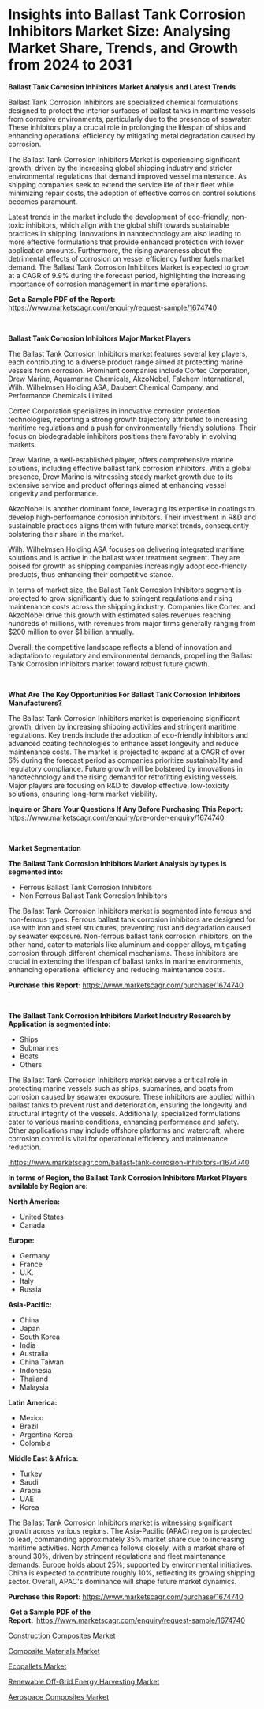 <p><h1>Insights into Ballast Tank Corrosion Inhibitors Market Size: Analysing Market Share, Trends, and Growth from 2024 to 2031</h1></p><p><strong>Ballast Tank Corrosion Inhibitors Market Analysis and Latest Trends</strong></p>
<p><p>Ballast Tank Corrosion Inhibitors are specialized chemical formulations designed to protect the interior surfaces of ballast tanks in maritime vessels from corrosive environments, particularly due to the presence of seawater. These inhibitors play a crucial role in prolonging the lifespan of ships and enhancing operational efficiency by mitigating metal degradation caused by corrosion.</p><p>The Ballast Tank Corrosion Inhibitors Market is experiencing significant growth, driven by the increasing global shipping industry and stricter environmental regulations that demand improved vessel maintenance. As shipping companies seek to extend the service life of their fleet while minimizing repair costs, the adoption of effective corrosion control solutions becomes paramount.</p><p>Latest trends in the market include the development of eco-friendly, non-toxic inhibitors, which align with the global shift towards sustainable practices in shipping. Innovations in nanotechnology are also leading to more effective formulations that provide enhanced protection with lower application amounts. Furthermore, the rising awareness about the detrimental effects of corrosion on vessel efficiency further fuels market demand. The Ballast Tank Corrosion Inhibitors Market is expected to grow at a CAGR of 9.9% during the forecast period, highlighting the increasing importance of corrosion management in maritime operations.</p></p>
<p><strong>Get a Sample PDF of the Report:&nbsp;</strong> <a href="https://www.marketscagr.com/enquiry/request-sample/1674740?utm_campaign=1128&utm_medium=2&utm_source=Github&utm_content=ia&utm_term=10102024&utm_id=ballast-tank-corrosion-inhibitors">https://www.marketscagr.com/enquiry/request-sample/1674740</a></p>
<p>&nbsp;</p>
<p><strong>Ballast Tank Corrosion Inhibitors Major Market Players</strong></p>
<p><p>The Ballast Tank Corrosion Inhibitors market features several key players, each contributing to a diverse product range aimed at protecting marine vessels from corrosion. Prominent companies include Cortec Corporation, Drew Marine, Aquamarine Chemicals, AkzoNobel, Falchem International, Wilh. Wilhelmsen Holding ASA, Daubert Chemical Company, and Performance Chemicals Limited.</p><p>Cortec Corporation specializes in innovative corrosion protection technologies, reporting a strong growth trajectory attributed to increasing maritime regulations and a push for environmentally friendly solutions. Their focus on biodegradable inhibitors positions them favorably in evolving markets.</p><p>Drew Marine, a well-established player, offers comprehensive marine solutions, including effective ballast tank corrosion inhibitors. With a global presence, Drew Marine is witnessing steady market growth due to its extensive service and product offerings aimed at enhancing vessel longevity and performance.</p><p>AkzoNobel is another dominant force, leveraging its expertise in coatings to develop high-performance corrosion inhibitors. Their investment in R&D and sustainable practices aligns them with future market trends, consequently bolstering their share in the market.</p><p>Wilh. Wilhelmsen Holding ASA focuses on delivering integrated maritime solutions and is active in the ballast water treatment segment. They are poised for growth as shipping companies increasingly adopt eco-friendly products, thus enhancing their competitive stance.</p><p>In terms of market size, the Ballast Tank Corrosion Inhibitors segment is projected to grow significantly due to stringent regulations and rising maintenance costs across the shipping industry. Companies like Cortec and AkzoNobel drive this growth with estimated sales revenues reaching hundreds of millions, with revenues from major firms generally ranging from $200 million to over $1 billion annually.</p><p>Overall, the competitive landscape reflects a blend of innovation and adaptation to regulatory and environmental demands, propelling the Ballast Tank Corrosion Inhibitors market toward robust future growth.</p></p>
<p>&nbsp;</p>
<p><strong>What Are The Key Opportunities For Ballast Tank Corrosion Inhibitors Manufacturers?</strong></p>
<p><p>The Ballast Tank Corrosion Inhibitors market is experiencing significant growth, driven by increasing shipping activities and stringent maritime regulations. Key trends include the adoption of eco-friendly inhibitors and advanced coating technologies to enhance asset longevity and reduce maintenance costs. The market is projected to expand at a CAGR of over 6% during the forecast period as companies prioritize sustainability and regulatory compliance. Future growth will be bolstered by innovations in nanotechnology and the rising demand for retrofitting existing vessels. Major players are focusing on R&D to develop effective, low-toxicity solutions, ensuring long-term market viability.</p></p>
<p><strong>Inquire or Share Your Questions If Any Before Purchasing This Report:</strong> <a href="https://www.marketscagr.com/enquiry/pre-order-enquiry/1674740?utm_campaign=1128&utm_medium=2&utm_source=Github&utm_content=ia&utm_term=10102024&utm_id=ballast-tank-corrosion-inhibitors">https://www.marketscagr.com/enquiry/pre-order-enquiry/1674740</a></p>
<p>&nbsp;</p>
<p><strong>Market Segmentation</strong></p>
<p><strong>The Ballast Tank Corrosion Inhibitors Market Analysis by types is segmented into:</strong></p>
<p><ul><li>Ferrous Ballast Tank Corrosion Inhibitors</li><li>Non Ferrous Ballast Tank Corrosion Inhibitors</li></ul></p>
<p><p>The Ballast Tank Corrosion Inhibitors market is segmented into ferrous and non-ferrous types. Ferrous ballast tank corrosion inhibitors are designed for use with iron and steel structures, preventing rust and degradation caused by seawater exposure. Non-ferrous ballast tank corrosion inhibitors, on the other hand, cater to materials like aluminum and copper alloys, mitigating corrosion through different chemical mechanisms. These inhibitors are crucial in extending the lifespan of ballast tanks in marine environments, enhancing operational efficiency and reducing maintenance costs.</p></p>
<p><strong>Purchase this Report:&nbsp;</strong><a href="https://www.marketscagr.com/purchase/1674740?utm_campaign=1128&utm_medium=2&utm_source=Github&utm_content=ia&utm_term=10102024&utm_id=ballast-tank-corrosion-inhibitors">https://www.marketscagr.com/purchase/1674740</a></p>
<p>&nbsp;</p>
<p><strong>The Ballast Tank Corrosion Inhibitors Market Industry Research by Application is segmented into:</strong></p>
<p><ul><li>Ships</li><li>Submarines</li><li>Boats</li><li>Others</li></ul></p>
<p><p>The Ballast Tank Corrosion Inhibitors market serves a critical role in protecting marine vessels such as ships, submarines, and boats from corrosion caused by seawater exposure. These inhibitors are applied within ballast tanks to prevent rust and deterioration, ensuring the longevity and structural integrity of the vessels. Additionally, specialized formulations cater to various marine conditions, enhancing performance and safety. Other applications may include offshore platforms and watercraft, where corrosion control is vital for operational efficiency and maintenance reduction.</p></p>
<p><a href="https://www.marketscagr.com/ballast-tank-corrosion-inhibitors-r1674740?utm_campaign=1128&utm_medium=2&utm_source=Github&utm_content=ia&utm_term=10102024&utm_id=ballast-tank-corrosion-inhibitors">&nbsp;https://www.marketscagr.com/ballast-tank-corrosion-inhibitors-r1674740</a></p>
<p><strong>In terms of Region, the Ballast Tank Corrosion Inhibitors Market Players available by Region are:</strong></p>
<p>
    <p> <strong> North America: </strong>
        <ul>
            <li>United States</li>
            <li>Canada</li>
        </ul>
        </p> 
    <p> <strong> Europe: </strong>
        <ul>
            <li>Germany</li>
            <li>France</li>
            <li>U.K.</li>
            <li>Italy</li>
            <li>Russia</li>
        </ul>
        </p> 
    <p> <strong> Asia-Pacific: </strong>
        <ul>
            <li>China</li>
            <li>Japan</li>
            <li>South Korea</li>
            <li>India</li>
            <li>Australia</li>
            <li>China Taiwan</li>
            <li>Indonesia</li>
            <li>Thailand</li>
            <li>Malaysia</li>
        </ul>
        </p> 
    <p> <strong> Latin America: </strong>
        <ul>
            <li>Mexico</li>
            <li>Brazil</li>
            <li>Argentina Korea</li>
            <li>Colombia</li>
        </ul>
        </p> 
    <p> <strong> Middle East & Africa: </strong>
        <ul>
            <li>Turkey</li>
            <li>Saudi</li>
            <li>Arabia</li>
            <li>UAE</li>
            <li>Korea</li>
        </ul>
    </p>
    </p>
<p><p>The Ballast Tank Corrosion Inhibitors market is witnessing significant growth across various regions. The Asia-Pacific (APAC) region is projected to lead, commanding approximately 35% market share due to increasing maritime activities. North America follows closely, with a market share of around 30%, driven by stringent regulations and fleet maintenance demands. Europe holds about 25%, supported by environmental initiatives. China is expected to contribute roughly 10%, reflecting its growing shipping sector. Overall, APAC's dominance will shape future market dynamics.</p></p>
<p><strong>Purchase this Report: </strong><a href="https://www.marketscagr.com/purchase/1674740?utm_campaign=1128&utm_medium=2&utm_source=Github&utm_content=ia&utm_term=10102024&utm_id=ballast-tank-corrosion-inhibitors">https://www.marketscagr.com/purchase/1674740</a></p>
<p>&nbsp;<strong>Get a Sample PDF of the Report:&nbsp;&nbsp;</strong><a href="https://www.marketscagr.com/enquiry/request-sample/1674740?utm_campaign=1128&utm_medium=2&utm_source=Github&utm_content=ia&utm_term=10102024&utm_id=ballast-tank-corrosion-inhibitors">https://www.marketscagr.com/enquiry/request-sample/1674740</a></p>
<p><strong></strong></p>
<p><p><a href="https://www.linkedin.com/pulse/market-forecast-global-construction-composites-trends-impact-bu1oe?utm_campaign=1128&utm_medium=2&utm_source=Github&utm_content=ia&utm_term=10102024&utm_id=ballast-tank-corrosion-inhibitors">Construction Composites Market</a></p><p><a href="https://www.linkedin.com/pulse/composite-materials-market-size-share-analysis-growth-trends-klb8e?utm_campaign=1128&utm_medium=2&utm_source=Github&utm_content=ia&utm_term=10102024&utm_id=ballast-tank-corrosion-inhibitors">Composite Materials Market</a></p><p><a href="https://github.com/NorbertYates/Market-Research-Report-List-7/blob/main/ecopallets-market.md?utm_campaign=1128&utm_medium=2&utm_source=Github&utm_content=ia&utm_term=10102024&utm_id=ballast-tank-corrosion-inhibitors">Ecopallets Market</a></p><p><a href="https://github.com/wincedvaunebx6/Market-Research-Report-List-1/blob/main/renewable-off-grid-energy-harvesting-market.md?utm_campaign=1128&utm_medium=2&utm_source=Github&utm_content=ia&utm_term=10102024&utm_id=ballast-tank-corrosion-inhibitors">Renewable Off-Grid Energy Harvesting Market</a></p><p><a href="https://www.linkedin.com/pulse/aerospace-composites-industry-insights-report-analyzing-market-s0jqe?utm_campaign=1128&utm_medium=2&utm_source=Github&utm_content=ia&utm_term=10102024&utm_id=ballast-tank-corrosion-inhibitors">Aerospace Composites Market</a></p></p>